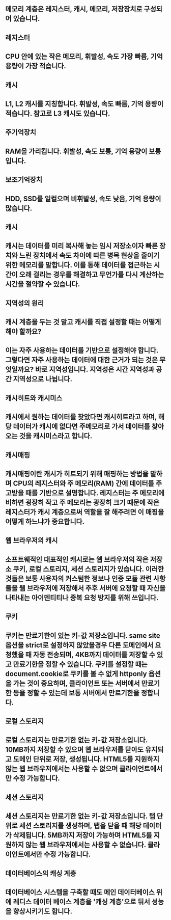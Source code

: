## 메모리 계층은 레지스터, 캐시, 메모리, 저장장치로 구성되어 있습니다.

## 레지스터
## CPU 안에 있는 작은 메모리, 휘발성, 속도 가장 빠름, 기억 용량이 가장 적습니다.

## 캐시
## L1, L2 캐시를 지칭합니다. 휘발성, 속도 빠름, 기억 용량이 적습니다. 참고로 L3 캐시도 있습니다.

## 주기억장치
## RAM을 가리킵니다. 휘발성, 속도 보통, 기억 용량이 보통입니다.

## 보조기억장치
## HDD, SSD를 일컬으며 비휘발성, 속도 낮음, 기억 용량이 많습니다.

## 캐시
## 캐시는 데이터를 미리 복사해 놓는 임시 저장소이자 빠른 장치와 느린 장치에서 속도 차이에 따른 병목 현상을 줄이기 위한 메모리를 말합니다. 이를 통해 데이터를 접근하는 시간이 오래 걸리는 경우를 해결하고 무언가를 다시 계산하는 시간을 절약할 수 있습니다.

## 지역성의 원리
## 캐시 계층을 두는 것 말고 캐시를 직접 설정할 때는 어떻게 해야 할까요?
## 이는 자주 사용하는 데이터를 기반으로 설정해야 합니다. 그렇다면 자주 사용하는 데이터에 대한 근거가 되는 것은 무엇일까요? 바로 지역성입니다. 지역성은 시간 지역성과 공간 지역성으로 나뉩니다.

## 캐시히트와 캐시미스
## 캐시에서 원하는 데이터를 찾았다면 캐시히트라고 하며, 해당 데이터가 캐시에 없다면 주메모리로 가서 데이터를 찾아오는 것을 캐시미스라고 합니다.

## 캐시매핑
## 캐시매핑이란 캐시가 히트되기 위해 매핑하는 방법을 말하며 CPU의 레지스터와 주 메모리(RAM) 간에 데이터를 주고받을 때를 기반으로 설명합니다. 레지스터는 주 메모리에 비하면 굉장히 작고 주 메모리는 광장히 크기 때문에 작은 레지스터가 캐시 계층으로써 역할을 잘 해주려면 이 매핑을 어떻게 하느냐가 중요합니다.

## 웹 브라우저의 캐시
## 소프트웨적인 대표적인 캐시로는 웹 브라우저의 작은 저장소 쿠키, 로컬 스토리지, 세션 스토리지가 있습니다. 이러한 것들은 보통 사용자의 커스텀한 정보나 인증 모듈 관련 사항들을 웹 브라우저에 저장해서 추후 서버에 요청할 때 자신을 나타내는 아이덴티티나 중복 요청 방지를 위해 쓰입니다.

## 쿠키
## 쿠키는 만료기한이 있는 키-값 저장소입니다. same site 옵션을 strict로 설정하지 않았을경우 다른 도메인에서 요청했을 때 자동 전송되며, 4KB까지 데이터를 저장할 수 있고 만료기한을 정할 수 있습니다. 쿠키를 설정할 때는 document.cookie로 쿠키를 볼 수 없게 httponly 욥션을 가는 것이 중요하며, 클라이언트 또는 서버에서 만료기한 등을 정할 수 있는데 보통 서버에서 만료기한을 정합니다.

## 로컬 스토리지
## 로컬 스토리지는 만료기한 없는 키-값 저장소입니다. 10MB까지 저장할 수 있으며 웹 브라우저를 닫아도 유지되고 도메인 단위로 저장, 생성됩니다. HTML5를 지원하지 않는 웹 브라우저에서는 사용할 수 없으며 클라이언트에서만 수정 가능합니다.

## 세션 스토리지
## 세션 스토리지는 만료기한 없는 키-값 저장소입니다. 탭 단위로 세션 스토리지를 생성하며, 탭을 닫을 때 해당 데이터가 삭제됩니다. 5MB까지 저장이 가능하며 HTML5를 지원하지 않는 웹 브라우저에서는 사용할 수 없습니다. 클라이언트에서만 수정 가능합니다.

## 데이터베이스의 캐싱 계층
## 데이터베이스 시스템을 구축할 때도 메인 데이터베이스 위에 레디스 데이터 베이스 계층을 '캐싱 계층'으로 둬서 성능을 향상시키기도 합니다.